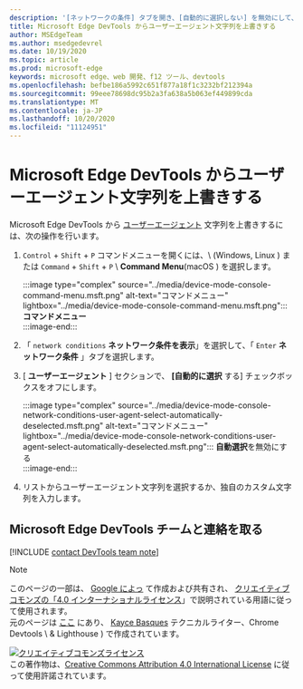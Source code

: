 ```yaml
---
description: '[ネットワークの条件] タブを開き、[自動的に選択しない] を無効にして、一覧から選ぶか、カスタム文字列を入力します。'
title: Microsoft Edge DevTools からユーザーエージェント文字列を上書きする
author: MSEdgeTeam
ms.author: msedgedevrel
ms.date: 10/19/2020
ms.topic: article
ms.prod: microsoft-edge
keywords: microsoft edge、web 開発、f12 ツール、devtools
ms.openlocfilehash: befbe186a5992c651f877a18f1c3232bf212394a
ms.sourcegitcommit: 99eee78698dc95b2a3fa638a5b063ef449899cda
ms.translationtype: MT
ms.contentlocale: ja-JP
ms.lasthandoff: 10/20/2020
ms.locfileid: "11124951"
---
```

<!-- Copyright Kayce Basques 

   Licensed under the Apache License, Version 2.0 (the "License");
   you may not use this file except in compliance with the License.
   You may obtain a copy of the License at

       https://www.apache.org/licenses/LICENSE-2.0

   Unless required by applicable law or agreed to in writing, software
   distributed under the License is distributed on an "AS IS" BASIS,
   WITHOUT WARRANTIES OR CONDITIONS OF ANY KIND, either express or implied.
   See the License for the specific language governing permissions and
   limitations under the License.  -->

# Microsoft Edge DevTools からユーザーエージェント文字列を上書きする  

Microsoft Edge DevTools から [ユーザーエージェント][MDNUserAgent] 文字列を上書きするには、次の操作を行います。  

1.  `Control` + `Shift` + `P` コマンドメニューを開くには、\ (Windows, Linux \) または `Command` + `Shift` + `P` \ **Command Menu**(macOS \) を選択します。  
    
    :::image type="complex" source="../media/device-mode-console-command-menu.msft.png" alt-text="コマンドメニュー" lightbox="../media/device-mode-console-command-menu.msft.png":::
       **コマンドメニュー**  
    :::image-end:::  
    
1.  「 `network conditions` **ネットワーク条件を表示**」を選択して、「 `Enter` **ネットワーク条件** 」タブを選択します。  
1.  [ **ユーザーエージェント** ] セクションで、 **[自動的に選択** する] チェックボックスをオフにします。  
    
    :::image type="complex" source="../media/device-mode-console-network-conditions-user-agent-select-automatically-deselected.msft.png" alt-text="コマンドメニュー" lightbox="../media/device-mode-console-network-conditions-user-agent-select-automatically-deselected.msft.png":::
       **自動選択**を無効にする  
    :::image-end:::  
    
1.  リストからユーザーエージェント文字列を選択するか、独自のカスタム文字列を入力します。  
    
## Microsoft Edge DevTools チームと連絡を取る  

[!INCLUDE [contact DevTools team note](../includes/contact-devtools-team-note.md)]  

<!-- links -->  

[MDNUserAgent]: https://developer.mozilla.org/docs/Glossary/User_agent "ユーザーエージェント |MDN"  

> [!NOTE]
> このページの一部は、 [Google によっ][GoogleSitePolicies] て作成および共有され、 [クリエイティブコモンズの「4.0 インターナショナルライセンス][CCA4IL]」で説明されている用語に従って使用されます。  
> 元のページは [ここ](https://developers.google.com/web/tools/chrome-devtools/device-mode/override-user-agent) にあり、 [Kayce Basques][KayceBasques] テクニカルライター、Chrome Devtools \ & Lighthouse \) で作成されています。  

[![クリエイティブコモンズライセンス][CCby4Image]][CCA4IL]  
この著作物は、[Creative Commons Attribution 4.0 International License][CCA4IL] に従って使用許諾されています。  

[CCA4IL]: https://creativecommons.org/licenses/by/4.0  
[CCby4Image]: https://i.creativecommons.org/l/by/4.0/88x31.png  
[GoogleSitePolicies]: https://developers.google.com/terms/site-policies  
[KayceBasques]: https://developers.google.com/web/resources/contributors/kaycebasques  
